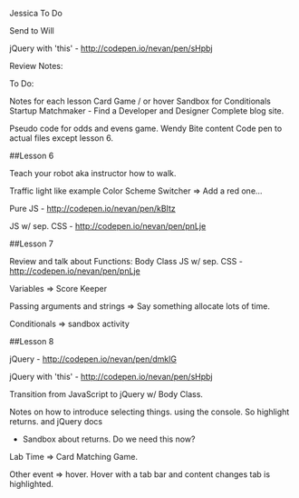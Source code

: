 Jessica To Do

Send to Will

jQuery with 'this' - http://codepen.io/nevan/pen/sHpbj 

Review Notes: 

To Do: 

Notes for each lesson
Card Game / or hover
Sandbox for Conditionals
Startup Matchmaker - Find a Developer and Designer
Complete blog site.

Pseudo code for odds and evens game.
Wendy Bite content
Code pen to actual files except lesson 6.

##Lesson 6 

Teach your robot aka instructor how to walk.


Traffic light like example Color Scheme Switcher => Add a red one…

Pure JS - http://codepen.io/nevan/pen/kBItz

JS w/ sep. CSS - http://codepen.io/nevan/pen/pnLje




##Lesson 7

Review and talk about Functions: Body Class
JS w/ sep. CSS - http://codepen.io/nevan/pen/pnLje

Variables => Score Keeper

Passing arguments and strings => Say something allocate lots of time.

Conditionals => sandbox activity 


##Lesson 8

jQuery - http://codepen.io/nevan/pen/dmklG

jQuery with 'this' - http://codepen.io/nevan/pen/sHpbj 

Transition from JavaScript to jQuery w/ Body Class. 

Notes on how to introduce selecting things. using the console. So highlight returns. and jQuery docs

*	Sandbox about returns. Do we need this now?

Lab Time => Card Matching Game. 


Other event => hover. Hover with a tab bar and content changes tab is highlighted. 